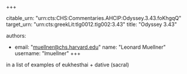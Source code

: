 +++


citable_urn: "urn:cts:CHS:Commentaries.AHCIP:Odyssey.3.43.foKhgqQ"
target_urn: "urn:cts:greekLit:tlg0012.tlg002:3.43"
title: "Odyssey 3.43"

authors:
- email: "muellner@chs.harvard.edu"
  name: "Leonard Muellner"
  username: "lmuellner"
+++

<p>in a list of examples of eukhesthai + dative (sacral)</p>